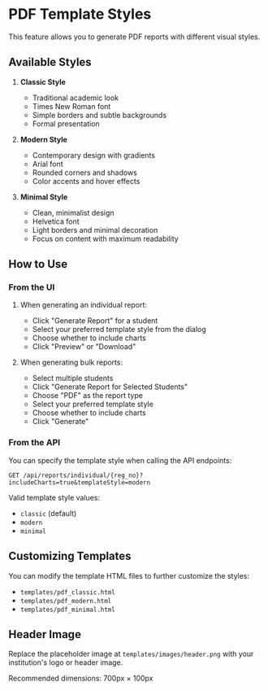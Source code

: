 # PDF Template Styles

This feature allows you to generate PDF reports with different visual styles.

## Available Styles

1. **Classic Style**
   - Traditional academic look
   - Times New Roman font
   - Simple borders and subtle backgrounds
   - Formal presentation

2. **Modern Style**
   - Contemporary design with gradients
   - Arial font
   - Rounded corners and shadows
   - Color accents and hover effects

3. **Minimal Style**
   - Clean, minimalist design
   - Helvetica font
   - Light borders and minimal decoration
   - Focus on content with maximum readability

## How to Use

### From the UI

1. When generating an individual report:
   - Click "Generate Report" for a student
   - Select your preferred template style from the dialog
   - Choose whether to include charts
   - Click "Preview" or "Download"

2. When generating bulk reports:
   - Select multiple students
   - Click "Generate Report for Selected Students"
   - Choose "PDF" as the report type
   - Select your preferred template style
   - Choose whether to include charts
   - Click "Generate"

### From the API

You can specify the template style when calling the API endpoints:

```
GET /api/reports/individual/{reg_no}?includeCharts=true&templateStyle=modern
```

Valid template style values:
- `classic` (default)
- `modern`
- `minimal`

## Customizing Templates

You can modify the template HTML files to further customize the styles:

- `templates/pdf_classic.html`
- `templates/pdf_modern.html`
- `templates/pdf_minimal.html`

## Header Image

Replace the placeholder image at `templates/images/header.png` with your institution's logo or header image.

Recommended dimensions: 700px × 100px